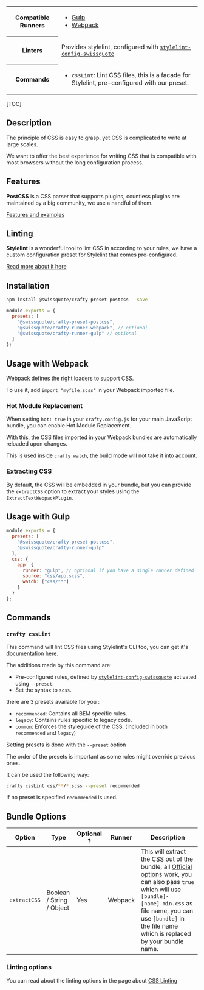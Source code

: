 <table>
<tr><th>Compatible Runners</th><td>

* [Gulp](05_Packages/02_crafty-runner-gulp.md)
* [Webpack](05_Packages/02_crafty-runner-webpack.md)

</td></tr>
<tr><th>Linters</th><td>

Provides stylelint, configured with [`stylelint-config-swissquote`](05_Packages/10_stylelint-config-swissquote.md)

</td></tr>
<tr><th>Commands</th><td>

* `cssLint`: Lint CSS files, this is a facade for Stylelint, pre-configured with our preset.

</td></tr>
</table>

[TOC]

## Description

The principle of CSS is easy to grasp, yet CSS is complicated to write at large scales.

We want to offer the best experience for writing CSS that is compatible with most browsers without the long configuration process.

## Features

**PostCSS** is a CSS parser that supports plugins, countless plugins are maintained by a big community, we use a handful of them.

[Features and examples](CSS_Features.md)

## Linting

**Stylelint** is a wonderful tool to lint CSS in according to your rules, we have a custom configuration preset for Stylelint that comes pre-configured.

[Read more about it here](CSS_Linting.md)

## Installation

```bash
npm install @swissquote/crafty-preset-postcss --save
```

```javascript
module.exports = {
  presets: [
    "@swissquote/crafty-preset-postcss",
    "@swissquote/crafty-runner-webpack", // optional
    "@swissquote/crafty-runner-gulp" // optional
  ]
};
```

## Usage with Webpack

Webpack defines the right loaders to support CSS.

To use it, add `import "myfile.scss"` in your Webpack imported file.

### Hot Module Replacement

When setting `hot: true` in your `crafty.config.js` for your main JavaScript bundle, you can enable Hot Module Replacement.

With this, the CSS files imported in your Webpack bundles are automatically reloaded upon changes.

This is used inside `crafty watch`, the build mode will not take it into account.

### Extracting CSS

By default, the CSS will be embedded in your bundle, but you can provide the `extractCSS` option to extract your styles using the `ExtractTextWebpackPlugin`.

## Usage with Gulp

```javascript
module.exports = {
  presets: [
    "@swissquote/crafty-preset-postcss",
    "@swissquote/crafty-runner-gulp"
  ],
  css: {
    app: {
      runner: "gulp", // optional if you have a single runner defined
      source: "css/app.scss",
      watch: ["css/**"]
    }
  }
};
```

## Commands

### `crafty cssLint`

This command will lint CSS files using Stylelint's CLI too, you can get it's documentation [here](https://stylelint.io/user-guide/cli/).

The additions made by this command are:

* Pre-configured rules, defined by [`stylelint-config-swissquote`](05_Packages/10_stylelint-config-swissquote.md) activated using `--preset`.
* Set the syntax to `scss`.

there are 3 presets available for you :

* `recommended`: Contains all BEM specific rules.
* `legacy`: Contains rules specific to legacy code.
* `common`: Enforces the styleguide of the CSS. (included in both `recommended` and `legacy`)

Setting presets is done with the `--preset` option

The order of the presets is important as some rules might override previous ones.

It can be used the following way:

```bash
crafty cssLint css/**/*.scss --preset recommended
```

If no preset is specified `recommended` is used.

## Bundle Options

| Option       | Type                      | Optional ? | Runner  | Description                                                                                                                                                                                                                                                                                                        |
| ------------ | ------------------------- | ---------- | ------- | ------------------------------------------------------------------------------------------------------------------------------------------------------------------------------------------------------------------------------------------------------------------------------------------------------------------ |
| `extractCSS` | Boolean / String / Object | Yes        | Webpack | This will extract the CSS out of the bundle, all [Official options](https://github.com/webpack-contrib/mini-css-extract-plugin#configuration) work, you can also pass `true` which will use `[bundle]-[name].min.css` as file name, you can use `[bundle]` in the file name which is replaced by your bundle name. |

### Linting options

You can read about the linting options in the page about [CSS Linting](CSS_Linting.md)
